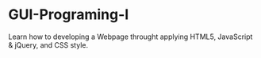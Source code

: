 # GUI-Programing-I
Learn how to developing a Webpage throught applying HTML5, JavaScript &amp; jQuery, and CSS style.
